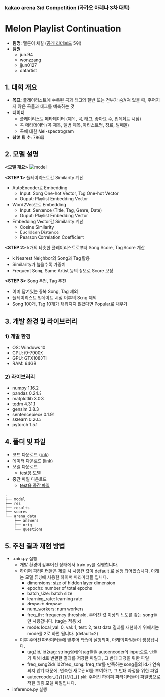 ### kakao arena 3rd Competition (카카오 아레나 3차 대회)
# Melon Playlist Continuation
- **팀명**: 멜론이 체질 ([공개 리더보드](https://arena.kakao.com/c/7/leaderboard) 5위)
- **팀원**
  - jun.94
  - wonzzang
  - jjun0127
  - datartist
  
## 1. 대회 개요
- **목표**: 플레이리스트에 수록된 곡과 태그의 절반 또는 전부가 숨겨져 있을 때, 주어지지 않은 곡들과 태그를 예측하는 것
- **데이터**
  - 플레이리스트 메타데이터 (제목, 곡, 태그, 좋아요 수, 업데이트 시점)
  - 곡 메타데이터 (곡 제목, 앨범 제목, 아티스트명, 장르, 발매일)
  - 곡에 대한 Mel-spectrogram
- **참여 팀 수**: 786팀
  
## 2. 모델 설명
**<모델 개요>**
![model](https://user-images.githubusercontent.com/50820635/88534733-a9e58900-d043-11ea-821b-1166c64e2b42.png)

**<STEP 1>** 플레이리스트간 Similarity 계산  
- AutoEncoder로 Embedding
  - Input: Song One-hot Vector, Tag One-hot Vector 
  - Ouput: Playlist Embedding Vector
- Word2Vec으로 Embedding
  - Input: Sentence (Title, Tag, Genre, Date)
  - Ouput: Playlist Embedding Vector
- Embedding Vector간 Similarity 계산
  - Cosine Similarity
  - Euclidean Distance
  - Pearson Correlation Coefficient

**<STEP 2>** k개의 비슷한 플레이리스트로부터 Song Score, Tag Score 계산  
- k Nearest Neighbor의 Song과 Tag 활용
- Similarity가 높을수록 가중치
- Frequent Song, Same Artist 등의 정보로 Score 보정

**<STEP 3>** Song 추천, Tag 추천  
- 이미 담겨있는 중복 Song, Tag 제외
- 플레이리스트 업데이트 시점 이후의 Song 제외
- Song 100개, Tag 10개가 채워지지 않았다면 Popular로 채우기  

## 3. 개발 환경 및 라이브러리
### 1) 개발 환경
- OS: Windows 10
- CPU: i9-7900X
- GPU: GTX1080Ti
- RAM: 64GB
### 2) 라이브러리
- numpy 1.16.2
- pandas 0.24.2
- matplotlib 3.0.3
- tqdm 4.31.1
- gensim 3.8.3
- sentencepiece 0.1.91
- sklearn 0.20.3
- pytorch 1.5.1

## 4. 폴더 및 파일
- 코드 다운로드 ([link](https://github.com/jjun0127/melon_autoencoder/archive/master.zip))
- 데이터 다운로드 ([link](https://arena.kakao.com/c/7/data))
- 모델 다운로드
  - [test용 모델](https://drive.google.com/file/d/1tAXY8iMpUt-Uft8RWZgi2Mub69-TEaUi/view?usp=sharing)
- 중간 파일 다운로드
  - [test용 중간 파일](https://drive.google.com/file/d/1Lr-IxR3kJzhFXYkh03H8aURWwiJkxPPp/view?usp=sharing)
~~~
.
├── model
├── res
├── results
├── scores
└── arena_data
    ├── answers
    ├── orig
    └── questions
~~~

## 5. 추천 결과 재현 방법
- train.py 실행
  - 개발 환경이 갖추어진 상태에서 train.py를 실행합니다.
  - 하이퍼 파라미터들은 제출 시 사용한 값이 default 로 설정 되어있습니다. 아래는 모델 튜닝에 사용한 하이퍼 파라미터들 입니다.
    - dimensions: size of hidden layer dimension
    - epochs: number of total epochs
    - batch_size: batch size
    - learning_rate: learning rate
    - dropout: dropout
    - num_workers: num workers
    - freq_thr: frequency threshold, 주어진 값 이상의 빈도를 갖는 song들만 사용합니다. (tag는 적용 x)
    - mode: local_val: 0, val: 1, test: 2, test data 결과를 재현하기 위해서는 mode를 2로 하면 됩니다. (default=2)
  - 이후 주어진 파라미터들에 맞추어 학습이 실행되며, 아래의 파일들이 생성됩니다.
    - tag2id/ id2tag: string형태의 tag들을 autoencoder의 input으로 만들기 위해 id로 변환한 결과를 저장한 파일과, 그 반대 과정을 위한 파일
    - freq_song2id/ id2freq_song: freq_thr를 만족하는 song들의 id가 연속되지 않기 때문에, 연속한 새로운 id를 부여하고, 그 반대 과정을 위한 파일
    - autoencoder_{}_{}_{}_{}_{}_{}.pkl: 주어진 하이퍼 파라미터들이 파일명으로 적힌 최종 모델 파일입니다.
- inference.py 실행

